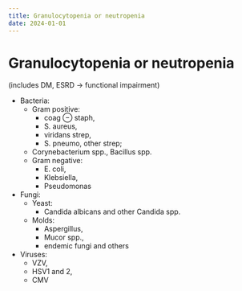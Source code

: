 ```yaml
---
title: Granulocytopenia or neutropenia
date: 2024-01-01
---
```


# Granulocytopenia or neutropenia

(includes DM, ESRD → functional impairment)

- Bacteria:
  - Gram positive:
    - coag ⊖ staph,
    - S. aureus,
    - viridans strep,
    - S. pneumo, other strep;
  - Corynebacterium spp., Bacillus spp.
  - Gram negative:
    - E. coli,
    - Klebsiella,
    - Pseudomonas
- Fungi:
  - Yeast:
    - Candida albicans and other Candida spp.
  - Molds:
    - Aspergillus,
    - Mucor spp.,
    - endemic fungi and others
- Viruses:
  - VZV,
  - HSV1 and 2,
  - CMV

